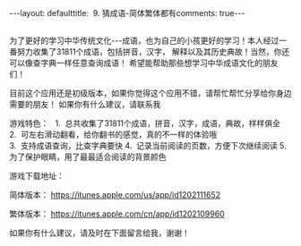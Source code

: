---layout: defaulttitle:  9. 猜成语-简体繁体都有comments: true---


##
为了更好的学习中华传统文化---成语，也为自己的小孩更好的学习！本人经过一番努力收集了31811个成语，包括拼音，汉字，
解释以及其历史典故！当然，你还可以像查字典一样任意查询成语！ 希望能帮助那些想学习中华成语文化的朋友们！   

目前这个应用还是初级版本，如果你觉得这个应用不错，请帮忙帮忙分享给你身边需要的朋友！ 如果你有什么建议，请联系我

游戏特色：
    1.  总共收集了31811个成语，拼音，汉字，成语，典故，样样俱全
    2.  可左右滑动翻看，给你翻书的感觉，真的不一样的体验哦  
    3.  支持成语查询，比查字典要快
    4.  记录当前阅读的页数，方便下次继续阅读
    5.  为了保护眼睛，用了最最适合阅读的背景颜色
    
游戏下载地址：

简体版本： https://itunes.apple.com/us/app/id1202111652

繁体版本： https://itunes.apple.com/cn/app/id1202109960

如果你有什么建议，请及时在下面留言给我，谢谢！
